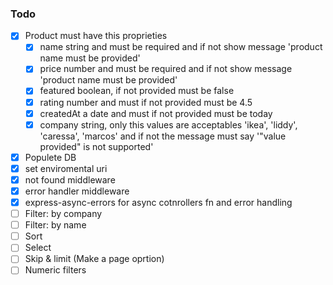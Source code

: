 ### Todo

- [x] Product must have this proprieties
  - [x] name string and must be required and if not show message 'product name must be provided'
  - [x] price number and must be required and if not show message 'product name must be provided'
  - [x] featured boolean, if not provided must be false
  - [x] rating number and must if not provided must be 4.5
  - [x] createdAt a date and must if not provided must be today
  - [x] company string, only this values are acceptables 'ikea', 'liddy', 'caressa', 'marcos' and if not the message must say '"value provided" is not supported'
- [x] Populete DB
- [x] set enviromental uri
- [x] not found middleware
- [x] error handler middleware
- [x] express-async-errors for async cotnrollers fn and error handling
- [ ] Filter: by company
- [ ] Filter: by name
- [ ] Sort
- [ ] Select
- [ ] Skip & limit (Make a page oprtion)
- [ ] Numeric filters
